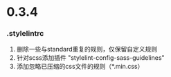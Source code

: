 # 0.3.4

### .stylelintrc

1. 删除一些与standard重复的规则，仅保留自定义规则
2. 针对scss添加插件 "stylelint-config-sass-guidelines"
3. 添加忽略已压缩的css文件的规则（*.min.css）